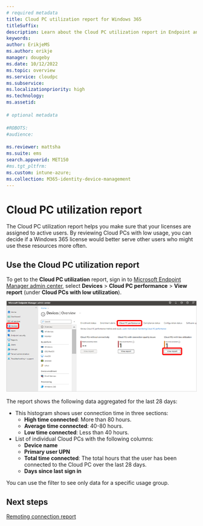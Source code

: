 ```yaml
---
# required metadata
title: Cloud PC utilization report for Windows 365
titleSuffix:
description: Learn about the Cloud PC utilization report in Endpoint analytics for Windows 365 Cloud PCs.
keywords:
author: ErikjeMS  
ms.author: erikje
manager: dougeby
ms.date: 10/12/2022
ms.topic: overview
ms.service: cloudpc
ms.subservice:
ms.localizationpriority: high
ms.technology:
ms.assetid: 

# optional metadata

#ROBOTS:
#audience:

ms.reviewer: mattsha
ms.suite: ems
search.appverid: MET150
#ms.tgt_pltfrm:
ms.custom: intune-azure;
ms.collection: M365-identity-device-management
---
```


# Cloud PC utilization report

The Cloud PC utilization report helps you make sure that your licenses are assigned to active users. By reviewing Cloud PCs with low usage, you can decide if a Windows 365 license would better serve other users who might use these resources more often.

## Use the Cloud PC utilization report

To get to the **Cloud PC utilization** report, sign in to [Microsoft Endpoint Manager admin center](https://go.microsoft.com/fwlink/?linkid=2109431), select **Devices** > **Cloud PC performance** > **View report** (under **Cloud PCs with low utilization**).

![Screenshot of getting to the Cloud PC utilization report](./media/report-cloud-pc-utilization/view-report.png)

The report shows the following data aggregated for the last 28 days:

- This histogram shows user connection time in three sections:
    - **High time connected**: More than 80 hours.
    - **Average time connected**: 40-80 hours.
    - **Low time connected**: Less than 40 hours.
- List of individual Cloud PCs with the following columns:
    - **Device name**
    - **Primary user UPN**
    - **Total time connected**: The total hours that the user has been connected to the Cloud PC over the last 28 days.
    - **Days since last sign in**

You can use the filter to see only data for a specific usage group.

<!-- ########################## -->
## Next steps

[Remoting connection report](report-remoting-connection.md)
